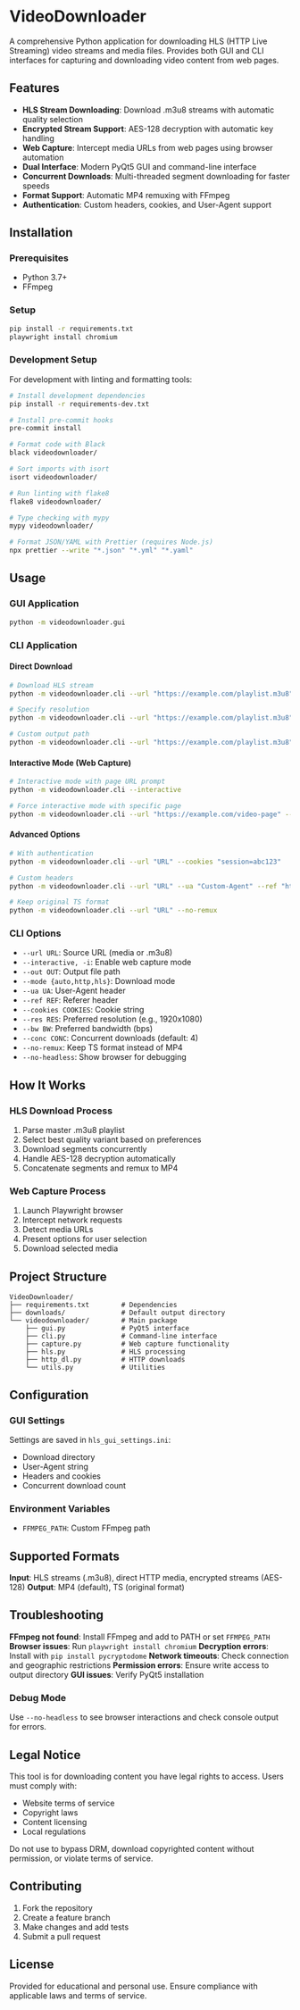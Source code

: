 # VideoDownloader

A comprehensive Python application for downloading HLS (HTTP Live Streaming) video streams and media files. Provides both GUI and CLI interfaces for capturing and downloading video content from web pages.

## Features

- **HLS Stream Downloading**: Download .m3u8 streams with automatic quality selection
- **Encrypted Stream Support**: AES-128 decryption with automatic key handling
- **Web Capture**: Intercept media URLs from web pages using browser automation
- **Dual Interface**: Modern PyQt5 GUI and command-line interface
- **Concurrent Downloads**: Multi-threaded segment downloading for faster speeds
- **Format Support**: Automatic MP4 remuxing with FFmpeg
- **Authentication**: Custom headers, cookies, and User-Agent support

## Installation

### Prerequisites
- Python 3.7+
- FFmpeg

### Setup
```bash
pip install -r requirements.txt
playwright install chromium
```

### Development Setup
For development with linting and formatting tools:

```bash
# Install development dependencies
pip install -r requirements-dev.txt

# Install pre-commit hooks
pre-commit install

# Format code with Black
black videodownloader/

# Sort imports with isort
isort videodownloader/

# Run linting with flake8
flake8 videodownloader/

# Type checking with mypy
mypy videodownloader/

# Format JSON/YAML with Prettier (requires Node.js)
npx prettier --write "*.json" "*.yml" "*.yaml"
```

## Usage

### GUI Application
```bash
python -m videodownloader.gui
```

### CLI Application

#### Direct Download
```bash
# Download HLS stream
python -m videodownloader.cli --url "https://example.com/playlist.m3u8"

# Specify resolution
python -m videodownloader.cli --url "https://example.com/playlist.m3u8" --res "1920x1080"

# Custom output path
python -m videodownloader.cli --url "https://example.com/playlist.m3u8" --out "video.mp4"
```

#### Interactive Mode (Web Capture)
```bash
# Interactive mode with page URL prompt
python -m videodownloader.cli --interactive

# Force interactive mode with specific page
python -m videodownloader.cli --url "https://example.com/video-page" --interactive
```

#### Advanced Options
```bash
# With authentication
python -m videodownloader.cli --url "URL" --cookies "session=abc123"

# Custom headers
python -m videodownloader.cli --url "URL" --ua "Custom-Agent" --ref "https://example.com"

# Keep original TS format
python -m videodownloader.cli --url "URL" --no-remux
```

### CLI Options
- `--url URL`: Source URL (media or .m3u8)
- `--interactive, -i`: Enable web capture mode
- `--out OUT`: Output file path
- `--mode {auto,http,hls}`: Download mode
- `--ua UA`: User-Agent header
- `--ref REF`: Referer header
- `--cookies COOKIES`: Cookie string
- `--res RES`: Preferred resolution (e.g., 1920x1080)
- `--bw BW`: Preferred bandwidth (bps)
- `--conc CONC`: Concurrent downloads (default: 4)
- `--no-remux`: Keep TS format instead of MP4
- `--no-headless`: Show browser for debugging

## How It Works

### HLS Download Process
1. Parse master .m3u8 playlist
2. Select best quality variant based on preferences
3. Download segments concurrently
4. Handle AES-128 decryption automatically
5. Concatenate segments and remux to MP4

### Web Capture Process
1. Launch Playwright browser
2. Intercept network requests
3. Detect media URLs
4. Present options for user selection
5. Download selected media

## Project Structure

```
VideoDownloader/
├── requirements.txt        # Dependencies
├── downloads/              # Default output directory
└── videodownloader/        # Main package
    ├── gui.py              # PyQt5 interface
    ├── cli.py              # Command-line interface
    ├── capture.py          # Web capture functionality
    ├── hls.py              # HLS processing
    ├── http_dl.py          # HTTP downloads
    └── utils.py            # Utilities
```

## Configuration

### GUI Settings
Settings are saved in `hls_gui_settings.ini`:
- Download directory
- User-Agent string
- Headers and cookies
- Concurrent download count

### Environment Variables
- `FFMPEG_PATH`: Custom FFmpeg path

## Supported Formats

**Input**: HLS streams (.m3u8), direct HTTP media, encrypted streams (AES-128)
**Output**: MP4 (default), TS (original format)

## Troubleshooting

**FFmpeg not found**: Install FFmpeg and add to PATH or set `FFMPEG_PATH`
**Browser issues**: Run `playwright install chromium`
**Decryption errors**: Install with `pip install pycryptodome`
**Network timeouts**: Check connection and geographic restrictions
**Permission errors**: Ensure write access to output directory
**GUI issues**: Verify PyQt5 installation

### Debug Mode
Use `--no-headless` to see browser interactions and check console output for errors.

## Legal Notice

This tool is for downloading content you have legal rights to access. Users must comply with:
- Website terms of service
- Copyright laws
- Content licensing
- Local regulations

Do not use to bypass DRM, download copyrighted content without permission, or violate terms of service.

## Contributing

1. Fork the repository
2. Create a feature branch
3. Make changes and add tests
4. Submit a pull request

## License

Provided for educational and personal use. Ensure compliance with applicable laws and terms of service.